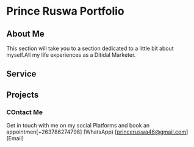 # Prince Ruswa Portfolio


## About Me
This section will take you to a section dedicated to a little bit about myself.All my life experiences as a Ditidal Marketer.

## Service

## Projects

### COntact Me
Get in touch with me on my social Platforms and book an appointmen[+263786274798] (WhatsApp)
[princeruswa46@gmail.com] (Email)
 